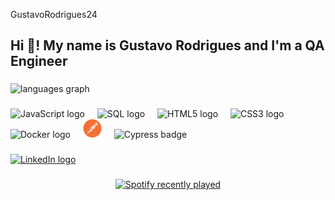 GustavoRodrigues24<h2 align="left">Hi 👋! My name is Gustavo Rodrigues and I'm a QA Engineer</h2>

###

<!-- Gráfico de linguagens personalizado (JavaScript, SQL, HTML, CSS) -->
<img src="https://github-readme-stats.vercel.app/api/top-langs/?username=GustavoRodrigues24&layout=compact&theme=dracula&hide_border=false&langs_count=4&hide=python,typescript,java,c++,c,php,ruby,go,kotlin,swift,objective-c,rust,dart,scala,haskell,perl,elixir,erlang,assembly,batch,powershell,groovy,vue,react,tsx,ts" height="150" alt="languages graph" />


###

<!-- Tecnologias -->
<div align="left">
  <!-- Linguagens -->
  <img src="https://cdn.jsdelivr.net/gh/devicons/devicon/icons/javascript/javascript-original.svg" height="30" alt="JavaScript logo" />
  <img width="12" />
  <img src="https://cdn.jsdelivr.net/gh/devicons/devicon/icons/mysql/mysql-original.svg" height="30" alt="SQL logo" />
  <img width="12" />
  <img src="https://cdn.jsdelivr.net/gh/devicons/devicon/icons/html5/html5-original.svg" height="30" alt="HTML5 logo" />
  <img width="12" />
  <img src="https://cdn.jsdelivr.net/gh/devicons/devicon/icons/css3/css3-original.svg" height="30" alt="CSS3 logo" />
  <img width="12" />

  <!-- Ferramentas -->
  <img src="https://cdn.jsdelivr.net/gh/devicons/devicon/icons/docker/docker-original.svg" height="30" alt="Docker logo" />
  <img width="12" />
  <img src="https://raw.githubusercontent.com/devicons/devicon/master/icons/postman/postman-original.svg" height="30" alt="Postman logo" />
  <img width="12" />
  <img src="https://img.shields.io/badge/Cypress-17202C?style=for-the-badge&logo=cypress&logoColor=white" height="30" alt="Cypress badge" />
</div>

###

<!-- LinkedIn -->
<div align="left">
  <a href="https://www.linkedin.com/in/gustavorodriguesgargalac/" target="_blank">
    <img src="https://img.shields.io/static/v1?message=LinkedIn&logo=linkedin&label=&color=0077B5&logoColor=white&labelColor=&style=for-the-badge" height="35" alt="LinkedIn logo" />
  </a>
</div>

###

<!-- Spotify -->
<div align="center">
  <a href="https://open.spotify.com/user/gustavo15gargalac-br">
    <img src="https://spotify-recently-played-readme.vercel.app/api?user=gustavo15gargalac-br" alt="Spotify recently played" />
  </a>
</div>
